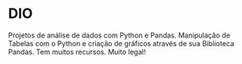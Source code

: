 # DIO
Projetos de análise de dados com Python e Pandas. 
Manipulação de Tabelas com o Python e criação de gráficos através de sua Biblioteca Pandas.
Tem muitos recursos. Muito legal! 
